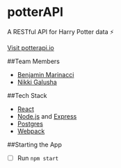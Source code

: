 
# potterAPI
A RESTful API for Harry Potter data ⚡️

[Visit potterapi.io](www.potterapi.io)

##Team Members
* [Benjamin Marinacci](https://github.com/bcmarinacci)
* [Nikki Galusha](https://github.com/nikkigalusha)

##Tech Stack
* [React](https://facebook.github.io/react/)
* [Node.js](https://nodejs.org/en/) and [Express](http://expressjs.com/)
* [Postgres](http://www.postgresql.org/)
* [Webpack](https://webpack.github.io/)

##Starting the App
- [ ] Run `npm start`

